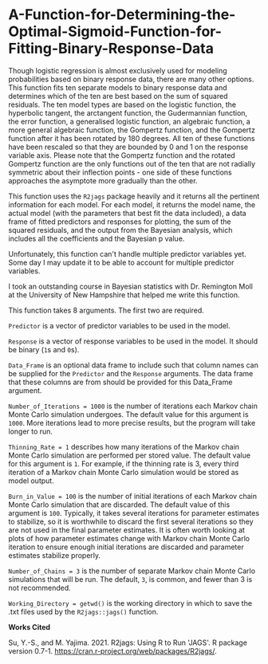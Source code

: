 # A-Function-for-Determining-the-Optimal-Sigmoid-Function-for-Fitting-Binary-Response-Data

Though logistic regression is almost exclusively used for modeling probabilities based on binary response data, there are many other options. This function fits ten separate models to binary response data and determines which of the ten are best based on the sum of squared residuals. The ten model types are based on the logistic function, the hyperbolic tangent, the arctangent function, the Gudermannian function, the error function, a generalised logistic function, an algebraic function, a more general algebraic function, the Gompertz function, and the Gompertz function after it has been rotated by 180 degrees. All ten of these functions have been rescaled so that they are bounded by 0 and 1 on the response variable axis. Please note that the Gompertz function and the rotated Gompertz function are the only functions out of the ten that are not radially symmetric about their inflection points - one side of these functions approaches the asymptote more gradually than the other.

This function uses the `R2jags` package heavily and it returns all the pertinent information for each model. For each model, it returns the model name, the actual model (with the parameters that best fit the data included), a data frame of fitted predictors and responses for plotting, the sum of the squared residuals, and the output from the Bayesian analysis, which includes all the coefficients and the Bayesian p value.

Unfortunately, this function can't handle multiple predictor variables yet. Some day I may update it to be able to account for multiple predictor variables.

I took an outstanding course in Bayesian statistics with Dr. Remington Moll at the University of New Hampshire that helped me write this function.

This function takes 8 arguments. The first two are required.

`Predictor` is a vector of predictor variables to be used in the model.

`Response` is a vector of response variables to be used in the model. It should be binary (`1`s and `0`s).

`Data_Frame` is an optional data frame to include such that column names can be supplied for the `Predictor` and the `Response` arguments. The data frame that these columns are from should be provided for this Data_Frame argument.

`Number_of_Iterations = 1000` is the number of iterations each Markov chain Monte Carlo simulation undergoes. The default value for this argument is `1000`. More iterations lead to more precise results, but the program will take longer to run.

`Thinning_Rate = 1` describes how many iterations of the Markov chain Monte Carlo simulation are performed per stored value. The default value for this argument is `1`. For example, if the thinning rate is 3, every third iteration of a Markov chain Monte Carlo simulation would be stored as model output.

`Burn_in_Value = 100` is the number of initial iterations of each Markov chain Monte Carlo simulation that are discarded. The default value of this argument is `100`. Typically, it takes several iterations for parameter estimates to stabilize, so it is worthwhile to discard the first several iterations so they are not used in the final parameter estimates. It is often worth looking at plots of how parameter estimates change with Markov chain Monte Carlo iteration to ensure enough initial iterations are discarded and parameter estimates stabilize properly.

`Number_of_Chains = 3` is the number of separate Markov chain Monte Carlo simulations that will be run. The default, `3`, is common, and fewer than 3 is not recommended.

`Working_Directory = getwd()` is the working directory in which to save the .txt files used by the `R2jags::jags()` function.

<b>Works Cited</b>

Su, Y.-S., and M. Yajima. 2021. R2jags: Using R to Run 'JAGS'. R package version 0.7-1. https://cran.r-project.org/web/packages/R2jags/.
